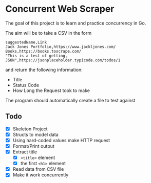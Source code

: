 # Concurrent Web Scraper

The goal of this project is to learn and practice concurrency in Go.

The aim will be to take a CSV in the form

```csv
suggestedName,Link
Jack Jones Portfolio,https://www.jackljones.com/
Books,https://books.toscrape.com/
"This is a test of getting, JSON",https://jsonplaceholder.typicode.com/todos/1
```

and return the following information:

- Title
- Status Code
- How Long the Request took to make

The program should automatically create a file to test against

## Todo

- [x] Skeleton Project
- [x] Structs to model data
- [x] Using hard-coded values make HTTP request
- [x] Format/Print output
- [x] Extract title
  - [x] `<title>` element
  - [x] the first `<h1>` element
- [x] Read data from CSV file
- [x] Make it work concurrently